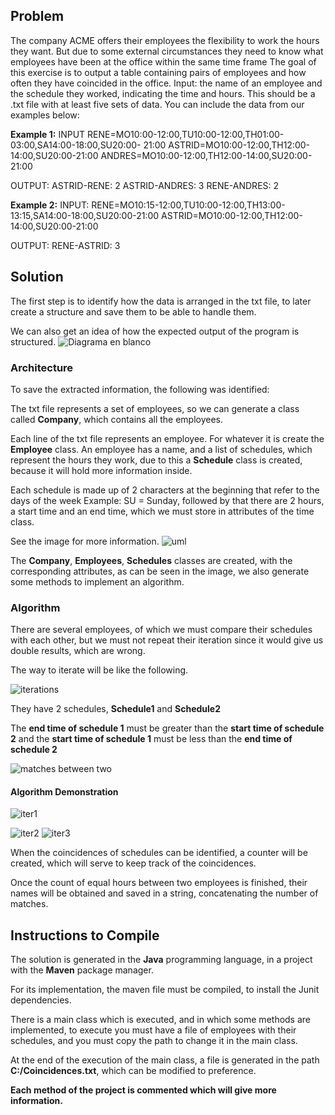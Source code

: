 ## Problem
The company ACME offers their employees the flexibility to work the hours they want. But due to some external circumstances they need to know what employees have been at the office within the same time frame
The goal of this exercise is to output a table containing pairs of employees and how often they have coincided in the office.
Input: the name of an employee and the schedule they worked, indicating the time and hours. This should be a .txt file with at least five sets of data. You can include the data from our examples below:

**Example 1:**
INPUT
RENE=MO10:00-12:00,TU10:00-12:00,TH01:00-03:00,SA14:00-18:00,SU20:00- 21:00
ASTRID=MO10:00-12:00,TH12:00-14:00,SU20:00-21:00
ANDRES=MO10:00-12:00,TH12:00-14:00,SU20:00-21:00

OUTPUT:
ASTRID-RENE: 2
ASTRID-ANDRES: 3
RENE-ANDRES: 2

**Example 2:**
INPUT:
RENE=MO10:15-12:00,TU10:00-12:00,TH13:00-13:15,SA14:00-18:00,SU20:00-21:00
ASTRID=MO10:00-12:00,TH12:00-14:00,SU20:00-21:00

OUTPUT:
RENE-ASTRID: 3

## Solution
The first step is to identify how the data is arranged in the txt file, to later create a structure and save them to be able to handle them.

We can also get an idea of how the expected output of the program is structured.
![Diagrama en blanco](https://user-images.githubusercontent.com/52268702/153798193-ccb95092-9331-4565-bfdc-9b0604be8da0.svg)

### Architecture

To save the extracted information, the following was identified:

The txt file represents a set of employees, so we can generate a class called **Company**, which contains all the employees.

Each line of the txt file represents an employee. For whatever it is create the **Employee** class.
An employee has a name, and a list of schedules, which represent the hours they work, due to this a **Schedule** class is created, because it will hold more information inside.

Each schedule is made up of 2 characters at the beginning that refer to the days of the week Example: SU = Sunday, followed by that there are 2 hours, a start time and an end time, which we must store in attributes of the time class.

See the image for more information.
![uml](https://user-images.githubusercontent.com/52268702/153800215-cb4f5fb5-a65e-42e8-a380-648d1eed9a37.svg)

The **Company**, **Employees**, **Schedules** classes are created, with the corresponding attributes, as can be seen in the image, we also generate some methods to implement an algorithm.

### Algorithm
There are several employees, of which we must compare their schedules with each other, but we must not repeat their iteration since it would give us double results, which are wrong.

The way to iterate will be like the following.

![iterations](https://user-images.githubusercontent.com/52268702/153801189-845937ef-7ee8-4637-8b13-129b8fe39b7c.svg)

They have 2 schedules, **Schedule1** and **Schedule2**


The **end time of schedule 1** must be greater than the **start time of schedule 2** and the **start time of schedule 1** must be less than the **end time of schedule 2**

![matches between two](https://user-images.githubusercontent.com/52268702/153802314-c0198dab-e668-4c76-aaf4-8077c01a0ca8.svg)

#### Algorithm Demonstration

![iter1](https://user-images.githubusercontent.com/52268702/153802460-5cedea17-f99f-41a5-a6c8-0f06ed4454d1.svg)

![iter2](https://user-images.githubusercontent.com/52268702/153802441-4cc3695c-d83b-4f29-abee-d9abee1f54c4.svg)
![iter3](https://user-images.githubusercontent.com/52268702/153802479-5db8efff-c73e-45ef-b447-878a5cd9b357.svg)

When the coincidences of schedules can be identified, a counter will be created, which will serve to keep track of the coincidences.

Once the count of equal hours between two employees is finished, their names will be obtained and saved in a string, concatenating the number of matches.

## Instructions to Compile

The solution is generated in the **Java** programming language, in a project with the **Maven** package manager.

For its implementation, the maven file must be compiled, to install the Junit dependencies.

There is a main class which is executed, and in which some methods are implemented, to execute you must have a file of employees with their schedules, and you must copy the path to change it in the main class.

At the end of the execution of the main class, a file is generated in the path **C:/Coincidences.txt**, which can be modified to preference.

**Each method of the project is commented which will give more information.**
